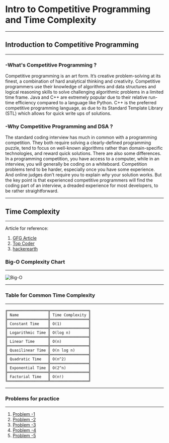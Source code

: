 # Intro to Competitive Programming and Time Complexity 
------------------------------------------------

## Introduction to Competitive Programming
------------------------------------------------

### -What's Competitive Programming ?

Competitive programming is an art form. It’s creative problem-solving at its finest, a combination of hard analytical thinking and creativity.
Competitive programmers use their knowledge of algorithms and data structures and logical reasoning skills to solve challenging algorithmic problems in a limited time frame.
Java and C++ are extremely popular due to their relative run-time efficiency compared to a language like Python. C++ is the preferred competitive programming language, as due to its Standard Template Library (STL) which allows for quick write ups of solutions.

### -Why Competitive Programming and DSA ?
The standard coding interview has much in common with a programming competition. They both require solving a clearly-defined programming puzzle, tend to focus on well-known algorithms rather than domain-specific technologies, and reward quick solutions. There are also some differences. In a programming competition, you have access to a computer, while in an interview, you will generally be coding on a whiteboard. Competition problems tend to be harder, especially once you have some experience. And online judges don’t require you to explain _why_ your solution works. But the key point is that experienced competitive programmers will find the coding part of an interview, a dreaded experience for most developers, to be rather straightforward.

-----------------------------------------------------
## Time Complexity
------------------------------------------------------

Article for reference:
1. [GFG Article](https://www.geeksforgeeks.org/understanding-time-complexity-simple-examples/)
2. [Top Coder](https://www.topcoder.com/blog/learning-understanding-big-o-notation/)
3. [hackerearth](https://www.hackerearth.com/practice/basic-programming/complexity-analysis/time-and-space-complexity/tutorial/)

### Big-O Complexity Chart
-----------------------------------------------------
![Big-O](https://miro.medium.com/max/2928/1\*5ZLci3SuR0zM\_QlZOADv8Q.jpeg)

----------------------------------------------------

### Table for Common Time Complexity
--------------------------------------------------

```
╔══════════════════╦═════════════════╗  
║ Name             ║ Time Complexity ║  
╠══════════════════╬═════════════════╣  
║ Constant Time    ║ O(1)            ║  
╠══════════════════╬═════════════════╣  
║ Logarithmic Time ║ O(log n)        ║  
╠══════════════════╬═════════════════╣  
║ Linear Time      ║ O(n)            ║  
╠══════════════════╬═════════════════╣  
║ Quasilinear Time ║ O(n log n)      ║  
╠══════════════════╬═════════════════╣  
║ Quadratic Time   ║ O(n^2)          ║  
╠══════════════════╬═════════════════╣  
║ Exponential Time ║ O(2^n)          ║  
╠══════════════════╬═════════════════╣  
║ Factorial Time   ║ O(n!)           ║  
╚══════════════════╩═════════════════╝
```
-------------------------------------------------------
### Problems for practice
-----------------------------------------------------

1. [Problem -1]( https://www.interviewbit.com/problems/reccmpl2/)
2. [Problem -2](https://www.interviewbit.com/problems/nestedcmpl/)
3. [Problem -3](https://www.interviewbit.com/problems/nestedcmpl3/)
4. [Problem -4](https://www.interviewbit.com/problems/choose1/)
5. [Problem -5](https://www.interviewbit.com/problems/amortized1/)
